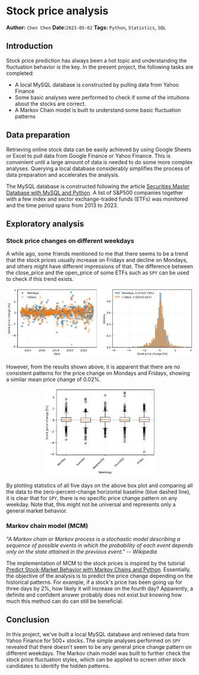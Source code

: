 # Stock price analysis

**Author:** `Chen Chen`
**Date:**`2023-05-02`
**Tags:** `Python`, `Statistics`, `SQL` 


## Introduction
Stock price prediction has always been a hot topic and understanding the fluctuation behavior is the key. In the present project, the following tasks are completed:

- A local MySQL database is constructed by pulling data from Yahoo Finance 
- Some basic analyses were performed to check if some of the intuitions about the stocks are correct.
- A Markov Chain model is built to understand some basic fluctuation patterns


## Data preparation
Retrieving online stock data can be easily achieved by using Google Sheets or Excel to pull data from Google Finance or Yahoo Finance. This is convenient until a large amount of data is needed to do some more complex analyses. Querying a local database considerably simplifies the process of data preparation and accelerates the analysis.

The MySQL database is constructed following the article [Securities Master Database with MySQL and Python](https://www.quantstart.com/articles/Securities-Master-Database-with-MySQL-and-Python/). A list of S&P500 companies together with a few index and sector exchange-traded funds (ETFs) was monitored and the time period spans from 2013 to 2023.
## Exploratory analysis

### Stock price changes on different weekdays
A while ago, some friends mentioned to me that there seems to be a trend that the stock prices usually increase on Fridays and decline on Mondays, and others might have different impressions of that. The difference between the close_price and the open_price of some ETFs such as `SPY` can be used to check if this trend exists.

![](../images/stock-price-monday-friday.png)

However, from the results shown above, it is apparent that there are no consistent patterns for the price change on Mondays and Fridays, showing a similar mean price change of 0.02%. 

<p align="center">
	<img src="../images/stock-price-weekday-stats.png"  width="60%">
</p>

By plotting statistics of all five days on the above box plot and comparing all the data to the zero-percent-change horizontal baseline (blue dashed line), it is clear that for `SPY`, there is no specific price change pattern on any weekday. Note that, this might not be universal and represents only a general market behavior.

### Markov chain model (MCM)
*"A Markov chain or Markov process is a stochastic model describing a sequence of possible events in which the probability of each event depends only on the state attained in the previous event." -- Wikipedia*

The implementation of MCM to the stock prices is inspired by the tutorial [Predict Stock-Market Behavior with Markov Chains and Python](https://www.viralml.com/static/code/Predict-Stock-Market-With-Markov-Chains-and-Python.html). Essentially, the objective of the analysis is to predict the price change depending on the historical patterns. For example, if a stock's price has been going up for three days by 2%, how likely it will increase on the fourth day? Apparently, a definite and confident answer probably does not exist but knowing how much this method can do can still be beneficial.



## Conclusion
In this project, we've built a local MySQL database and retrieved data from Yahoo Finance for 500+ stocks. The simple analyses performed on `SPY` revealed that there doesn't seem to be any general price change pattern on different weekdays. The Markov chain model was built to further check the stock price fluctuation styles, which can be applied to screen other stock candidates to identify the hidden patterns. 
